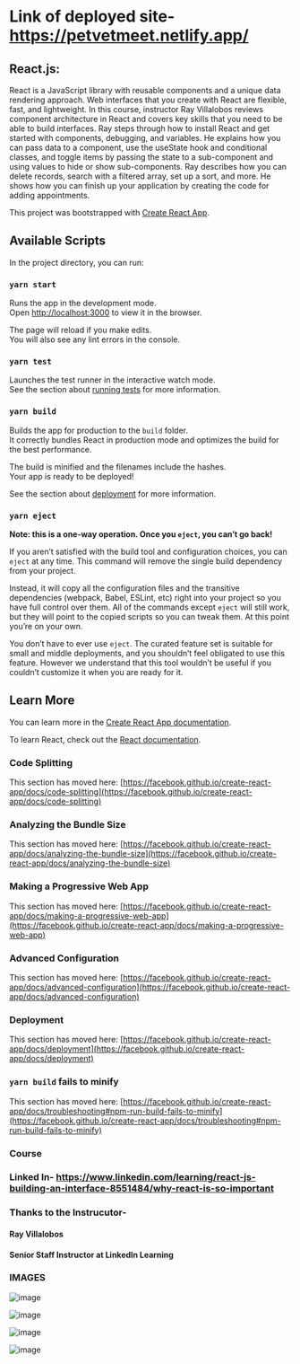 # Link of deployed site-  https://petvetmeet.netlify.app/

## React.js: 
React is a JavaScript library with reusable components and a unique data rendering approach. Web interfaces that you create with React are flexible, fast, and lightweight. In this course, instructor Ray Villalobos reviews component architecture in React and covers key skills that you need to be able to build interfaces. Ray steps through how to install React and get started with components, debugging, and variables. He explains how you can pass data to a component, use the useState hook and conditional classes, and toggle items by passing the state to a sub-component and using values to hide or show sub-components. Ray describes how you can delete records, search with a filtered array, set up a sort, and more. He shows how you can finish up your application by creating the code for adding appointments.

This project was bootstrapped with [Create React App](https://github.com/facebook/create-react-app).

## Available Scripts

In the project directory, you can run:

### `yarn start`

Runs the app in the development mode.\
Open [http://localhost:3000](http://localhost:3000) to view it in the browser.

The page will reload if you make edits.\
You will also see any lint errors in the console.

### `yarn test`

Launches the test runner in the interactive watch mode.\
See the section about [running tests](https://facebook.github.io/create-react-app/docs/running-tests) for more information.

### `yarn build`

Builds the app for production to the `build` folder.\
It correctly bundles React in production mode and optimizes the build for the best performance.

The build is minified and the filenames include the hashes.\
Your app is ready to be deployed!

See the section about [deployment](https://facebook.github.io/create-react-app/docs/deployment) for more information.

### `yarn eject`

**Note: this is a one-way operation. Once you `eject`, you can’t go back!**

If you aren’t satisfied with the build tool and configuration choices, you can `eject` at any time. This command will remove the single build dependency from your project.

Instead, it will copy all the configuration files and the transitive dependencies (webpack, Babel, ESLint, etc) right into your project so you have full control over them. All of the commands except `eject` will still work, but they will point to the copied scripts so you can tweak them. At this point you’re on your own.

You don’t have to ever use `eject`. The curated feature set is suitable for small and middle deployments, and you shouldn’t feel obligated to use this feature. However we understand that this tool wouldn’t be useful if you couldn’t customize it when you are ready for it.

## Learn More

You can learn more in the [Create React App documentation](https://facebook.github.io/create-react-app/docs/getting-started).

To learn React, check out the [React documentation](https://reactjs.org/).

### Code Splitting

This section has moved here: [https://facebook.github.io/create-react-app/docs/code-splitting](https://facebook.github.io/create-react-app/docs/code-splitting)

### Analyzing the Bundle Size

This section has moved here: [https://facebook.github.io/create-react-app/docs/analyzing-the-bundle-size](https://facebook.github.io/create-react-app/docs/analyzing-the-bundle-size)

### Making a Progressive Web App

This section has moved here: [https://facebook.github.io/create-react-app/docs/making-a-progressive-web-app](https://facebook.github.io/create-react-app/docs/making-a-progressive-web-app)

### Advanced Configuration

This section has moved here: [https://facebook.github.io/create-react-app/docs/advanced-configuration](https://facebook.github.io/create-react-app/docs/advanced-configuration)

### Deployment

This section has moved here: [https://facebook.github.io/create-react-app/docs/deployment](https://facebook.github.io/create-react-app/docs/deployment)

### `yarn build` fails to minify

This section has moved here: [https://facebook.github.io/create-react-app/docs/troubleshooting#npm-run-build-fails-to-minify](https://facebook.github.io/create-react-app/docs/troubleshooting#npm-run-build-fails-to-minify)

### Course
### Linked In- https://www.linkedin.com/learning/react-js-building-an-interface-8551484/why-react-is-so-important
### Thanks to the Instrucutor-
#### Ray Villalobos
#### Senior Staff Instructor at LinkedIn Learning

### IMAGES

![image](https://user-images.githubusercontent.com/58622363/128328459-2ecff2d8-a156-4a5f-bd79-568030ec1940.png)

![image](https://user-images.githubusercontent.com/58622363/128328499-fe0156c2-05d3-4b49-8f22-9cd66e9ef7a0.png)

![image](https://user-images.githubusercontent.com/58622363/128328574-a3931721-0b39-4c3a-b351-c014289bbae7.png)

![image](https://user-images.githubusercontent.com/58622363/128328615-c636cedc-900a-4059-90b6-5634cdcf0c9f.png)


